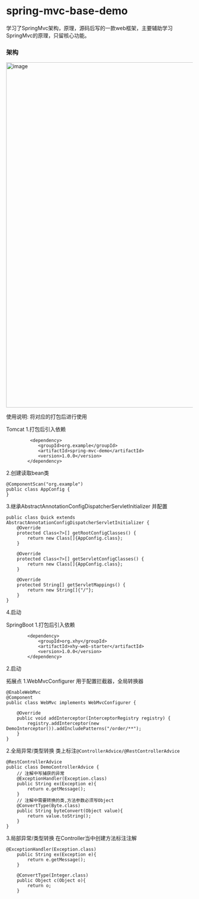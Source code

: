 # spring-mvc-base-demo
学习了SpringMvc架构，原理，源码后写的一款web框架，主要辅助学习SpringMvc的原理，只留核心功能。
### 架构
<img width="646" height="932" alt="image" src="https://github.com/user-attachments/assets/31f82fdf-46e6-4eaa-a0a1-e892eaed1d57" />

使用说明:
将对应的打包后进行使用

Tomcat
1.打包后引入依赖
```
		 <dependency>
            <groupId>org.example</groupId>
            <artifactId>spring-mvc-demo</artifactId>
            <version>1.0.0</version>
        </dependency>
```
2.创建读取bean类
```
@ComponentScan("org.example")
public class AppConfig {
}
```
3.继承AbstractAnnotationConfigDispatcherServletInitializer 并配置
```
public class Quick extends AbstractAnnotationConfigDispatcherServletInitializer {
    @Override
    protected Class<?>[] getRootConfigClasses() {
        return new Class[]{AppConfig.class};
    }

    @Override
    protected Class<?>[] getServletConfigClasses() {
        return new Class[]{AppConfig.class};
    }

    @Override
    protected String[] getServletMappings() {
        return new String[]{"/"};
    }
}
```
4.启动

SpringBoot
1.打包后引入依赖
```
        <dependency>
            <groupId>org.xhy</groupId>
            <artifactId>xhy-web-starter</artifactId>
            <version>1.0.0</version>
        </dependency>
```
2.启动

拓展点
1.WebMvcConfigurer
用于配置拦截器，全局转换器
```
@EnableWebMvc
@Component
public class WebMvc implements WebMvcConfigurer {

    @Override
    public void addInterceptor(InterceptorRegistry registry) {
        registry.addInterceptor(new DemoInterceptor()).addIncludePatterns("/order/**");
    }
}
```
2.全局异常/类型转换
类上标注``@ControllerAdvice/@RestControllerAdvice``
```
@RestControllerAdvice
public class DemoControllerAdvice {
	// 注解中写捕获的异常	
    @ExceptionHandler(Exception.class)
    public String ex(Exception e){
        return e.getMessage();
    }
	// 注解中需要转换的类,方法参数必须写Object
    @ConvertType(Byte.class)
    public String byteConvert(Object value){
        return value.toString();
    }
}
```
3.局部异常/类型转换
在Controller当中创建方法标注注解
```
@ExceptionHandler(Exception.class)
    public String ex(Exception e){
        return e.getMessage();
    }
    
    @ConvertType(Integer.class)
    public Object c(Object o){
        return o;
    }
```
